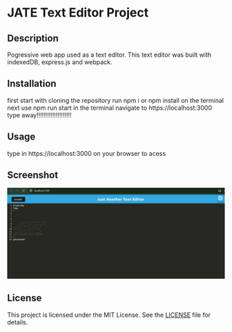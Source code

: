 # JATE Text Editor Project

## Description

Pogressive web app used as a text editor. This text editor was built with indexedDB, express.js and webpack. 

## Installation
first start with cloning the repository
run npm i or npm install on the terminal 
next use npm run start in the terminal
navigate to https://localhost:3000
type away!!!!!!!!!!!!!!!!!!!!

## Usage
type in 
https://localhost:3000 on your browser to acess
## Screenshot
![ Alt Text](screenshot.png)

## License
This project is licensed under the MIT License. See the [LICENSE](LICENSE) file for details.